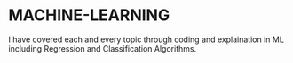 # MACHINE-LEARNING
I have covered each and every topic through coding and explaination in ML including Regression and Classification Algorithms.
